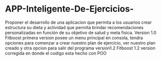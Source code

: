 # APP-Inteligente-De-Ejercicios-
Proponer el desarrollo  de una aplicacion que permita  a los usuarios crear estructura su dieta y actividad que permita brindar recomendaciones personalizadas en función de su objetivo de salud y meta fisica.
Version 1.0
Fitboost primera version posee un menu principal en consola, tendra opciones para comenzar a crear nuestro plan de ejercicio, ver nuestro plan creado y otra opcion para salir del programa 
version1.2
Fitboost 1.2 version  corregida en donde el codigo esta hecho con POO
